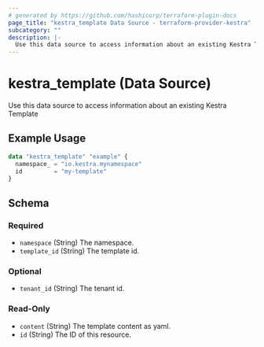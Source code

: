 ```yaml
---
# generated by https://github.com/hashicorp/terraform-plugin-docs
page_title: "kestra_template Data Source - terraform-provider-kestra"
subcategory: ""
description: |-
  Use this data source to access information about an existing Kestra Template
---
```


# kestra_template (Data Source)

Use this data source to access information about an existing Kestra Template

## Example Usage

```terraform
data "kestra_template" "example" {
  namespace_ = "io.kestra.mynamespace"
  id         = "my-template"
}
```

<!-- schema generated by tfplugindocs -->
## Schema

### Required

- `namespace` (String) The namespace.
- `template_id` (String) The template id.

### Optional

- `tenant_id` (String) The tenant id.

### Read-Only

- `content` (String) The template content as yaml.
- `id` (String) The ID of this resource.
